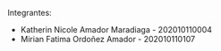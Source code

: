 Integrantes: 
- Katherin Nicole Amador Maradiaga - 202010110004
- Mirian Fatima Ordoñez Amador - 202010110107
